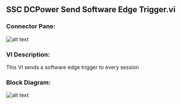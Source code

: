 ## **SSC DCPower Send Software Edge Trigger.vi**
### Connector Pane:
![alt text](/DCPower/SSC%20DCPower/Triggers%20and%20Events/SSC%20DCPower%20Send%20Software%20Edge%20Trigger.vic.png "SSC DCPower Send Software Edge Trigger.vi connector pane")

### VI Description:
This VI sends a software edge trigger to every session

### Block Diagram:
![alt text](/DCPower/SSC%20DCPower/Triggers%20and%20Events/SSC%20DCPower%20Send%20Software%20Edge%20Trigger.vid.png "SSC DCPower Send Software Edge Trigger.vi block diagram")
